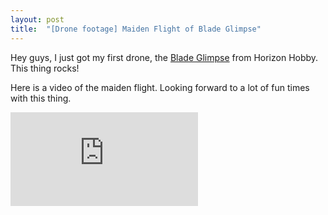 ```yaml
---
layout: post
title:  "[Drone footage] Maiden Flight of Blade Glimpse"
---
```


Hey guys, I just got my first drone, the [Blade Glimpse](http://www.horizonhobby.com/glimpse-rtf-blh2200) from Horizon Hobby. This thing rocks!

Here is a video of the maiden flight. Looking forward to a lot of fun times with this thing.

<iframe class="video" src="https://www.youtube.com/embed/GqmCj64uPb0" frameborder="0" allowfullscreen></iframe>
